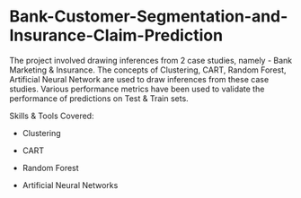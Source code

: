 # Bank-Customer-Segmentation-and-Insurance-Claim-Prediction

The project involved drawing inferences from 2 case studies, namely - Bank Marketing & Insurance. The concepts of Clustering, CART, Random Forest, Artificial Neural Network are used to draw inferences from these case studies. Various performance metrics have been used to validate the performance of predictions on Test & Train sets.

Skills & Tools Covered: 
- Clustering

- CART

- Random Forest

- Artificial Neural Networks
